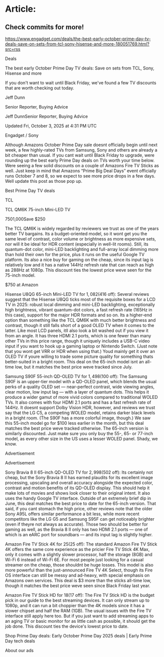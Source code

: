 # Article:

## Check commits for more!
https://www.engadget.com/deals/the-best-early-october-prime-day-tv-deals-save-on-sets-from-tcl-sony-hisense-and-more-180051769.html?src=rss

Deals

The best early October Prime Day TV deals: Save on sets from TCL, Sony, Hisense and more

If you don't want to wait until Black Friday, we've found a few TV discounts that are worth checking out today.

Jeff Dunn

Senior Reporter, Buying Advice

Jeff DunnSenior Reporter, Buying Advice

Updated Fri, October 3, 2025 at 4:31 PM UTC

Engadget / Sony

Although Amazons October Prime Day sale doesnt officially begin until next week, a few highly-rated TVs from Samsung, Sony and others are already a bit cheaper than usual. If you cant wait until Black Friday to upgrade, were rounding up the best early Prime Day deals on TVs worth your time below. Were seeing a few solid discounts on a couple of Amazons Fire TV Sticks as well. Just keep in mind that Amazons “Prime Big Deal Days” event officially runs October 7 and 8, so we expect to see more price drops in a few days. Well update this post as those pop up.

Best Prime Day TV deals

TCL

TCL QM6K 75-inch Mini-LED TV

$750$1,000Save $250

The TCL QM6K is widely regarded by reviewers we trust as one of the years better TV bargains. Its a budget-oriented model, so it wont get you the same level of contrast, color volume or brightness as more expensive sets, nor will it be ideal for HDR content (especially in well-lit rooms). Still, its quantum-dot color, mini-LED backlighting and full-array local dimming more than hold their own for the price, plus it runs on the useful Google TV platform. Its also a nice buy for gaming on the cheap, since its input lag is relatively low and it has a native 144Hz refresh rate that can reach as high as 288Hz at 1080p. This discount ties the lowest price weve seen for the 75-inch model.

$750 at Amazon

Hisense U8QG 65-inch Mini-LED TV for $1,082 ($416 off): Several reviews suggest that the Hisense U8QG ticks most of the requisite boxes for a LCD TV in 2025: robust local dimming and mini-LED backlighting, exceptionally high brightness, vibrant quantum-dot colors, a fast refresh rate (165Hz in this case), support for the major HDR formats and so on. Its a higher-end option than something like the TCL QM6K with much better brightness and contrast, though it still falls short of a good OLED TV when it comes to the latter. Like most LCD panels, itll also look a bit washed out if you view it from an angle. It has three HDMI 2.1 ports, which is one fewer than many other TVs in this price range, though it uniquely includes a USB-C video input if you want to hook up a gaming laptop or Nintendo Switch. (Just note that you wont get VRR or HDR when using that.) Youd mainly get it over an OLED TV if youre willing to trade some picture quality for something thats better-suited in a bright room. This deal on the 65-inch model isnt an all-time low, but it matches the best price weve tracked since July.

Samsung S90F 55-inch QD-OLED TV for $1,498 ($100 off): The Samsung S90F is an upper-tier model with a QD-OLED panel, which blends the usual perks of a quality OLED set — near-perfect contrast, wide viewing angles, clear motion, low input lag — with a layer of quantum dots. This helps it produce a wider gamut of more vivid colors compared to traditional WOLED TVs. It also comes with four HDMI 2.1 ports and has a fast refresh rate of 144Hz. It doesnt support Dolby Vision HDR, however, and reviews we trust say that the LG C5, a competing WOLED model, retains darker black levels in a bright room. (The S90F has a more colorful image, though.) We saw this 55-inch model go for $100 less earlier in the month, but this deal matches the best price weve tracked otherwise. The 65-inch version is similarly discounted. Just make sure you only buy the 55-, 65- or 77-inch model, as every other size in the US uses a lesser WOLED panel. Shady, we know.

Advertisement

Advertisement

Sony Bravia 8 II 65-inch QD-OLED TV for $2,998 ($502 off): Its certainly not cheap, but the Sony Bravia 8 II has earned plaudits for its excellent image processing, upscaling and overall accuracy alongside the expected color, contrast and motion benefits of its QD-OLED display. This should help it make lots of movies and shows look closer to their original intent. It also uses the handy Google TV interface. Outside of an extremely brief dip in June, this deal matches the best price to date for the 65-inch version. That said, if you cant stomach the high price, other reviews note that the older Sony A95L offers similar performance a bit less, while more recent competitors like the LG G5 and Samsung S95F can get noticeably brighter (even if theyre not always as accurate). Those two should be better for gaming as well, as the Bravia 8 II only has two HDMI 2.1 ports — one of which is an eARC port for soundbars — and its input lag is slightly higher.

Amazon Fire TV Stick 4K for $25 ($25 off): The standard Amazon Fire TV Stick 4K offers the same core experience as the pricier Fire TV Stick 4K Max, only it comes with a slightly slower processor, half the storage (8GB) and Wi-Fi 6 instead of Wi-Fi 6E. For most people just looking for a casual streamer on the cheap, those shouldnt be huge losses. This model is also more powerful than the just-announced Fire TV 4K Select, though its Fire OS interface can still be messy and ad-heavy, with special emphasis on Amazons own services. This deal is $3 more than the sticks all-time low, though it matches the best price weve seen since Black Friday last year.

Amazon Fire TV Stick HD for $18 ($17 off): The Fire TV Stick HD is the budget pick in our guide to the best streaming devices. It can only stream up to 1080p, and it can run a bit choppier than the 4K models since it has a slower chipset and half the RAM (1GB). The usual issues with the Fire TV interface still apply here too. But if you just want to add streaming apps to an aging TV or basic monitor for as little cash as possible, it should get the job done. This discount ties the device's lowest price to date.

Shop Prime Day deals: Early October Prime Day 2025 deals | Early Prime Day tech deals

About our ads